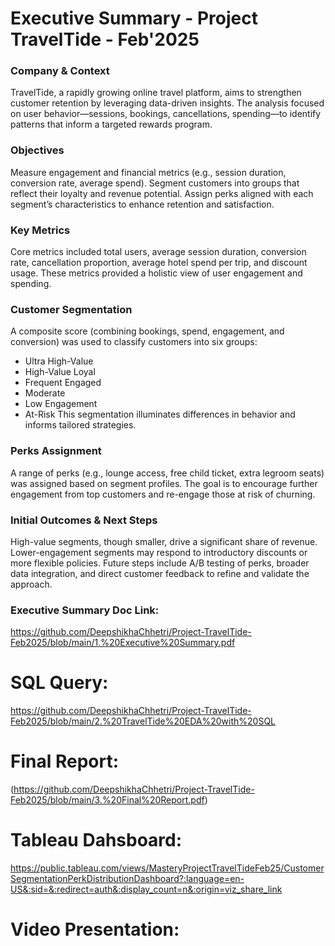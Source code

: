 # Executive Summary - Project TravelTide - Feb'2025

### Company & Context
TravelTide, a rapidly growing online travel platform, aims to strengthen customer retention by leveraging data-driven insights. The analysis focused on user behavior—sessions, bookings, cancellations, spending—to identify patterns that inform a targeted rewards program.

### Objectives
Measure engagement and financial metrics (e.g., session duration, conversion rate, average spend).
Segment customers into groups that reflect their loyalty and revenue potential.
Assign perks aligned with each segment’s characteristics to enhance retention and satisfaction.

### Key Metrics
Core metrics included total users, average session duration, conversion rate, cancellation proportion, average hotel spend per trip, and discount usage. These metrics provided a holistic view of user engagement and spending.

### Customer Segmentation
A composite score (combining bookings, spend, engagement, and conversion) was used to classify customers into six groups:
- Ultra High-Value
- High-Value Loyal
- Frequent Engaged
- Moderate
- Low Engagement
- At-Risk
This segmentation illuminates differences in behavior and informs tailored strategies.

### Perks Assignment
A range of perks (e.g., lounge access, free child ticket, extra legroom seats) was assigned based on segment profiles. The goal is to encourage further engagement from top customers and re-engage those at risk of churning.

### Initial Outcomes & Next Steps
High-value segments, though smaller, drive a significant share of revenue.
Lower-engagement segments may respond to introductory discounts or more flexible policies.
Future steps include A/B testing of perks, broader data integration, and direct customer feedback to refine and validate the approach.

### Executive Summary Doc Link:
https://github.com/DeepshikhaChhetri/Project-TravelTide-Feb2025/blob/main/1.%20Executive%20Summary.pdf


# SQL Query: 
https://github.com/DeepshikhaChhetri/Project-TravelTide-Feb2025/blob/main/2.%20TravelTide%20EDA%20with%20SQL



# Final Report: 
(https://github.com/DeepshikhaChhetri/Project-TravelTide-Feb2025/blob/main/3.%20Final%20Report.pdf)



# Tableau Dahsboard: 
https://public.tableau.com/views/MasteryProjectTravelTideFeb25/CustomerSegmentationPerkDistributionDashboard?:language=en-US&:sid=&:redirect=auth&:display_count=n&:origin=viz_share_link



# Video Presentation: 
